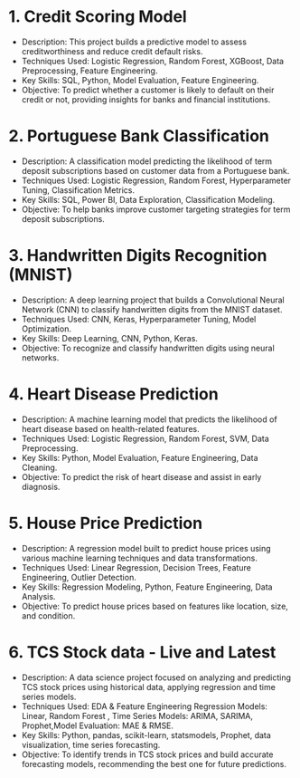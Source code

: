 # 1. Credit Scoring Model
* Description: This project builds a predictive model to assess creditworthiness and reduce credit default risks.
* Techniques Used: Logistic Regression, Random Forest, XGBoost, Data Preprocessing, Feature Engineering.
* Key Skills: SQL, Python, Model Evaluation, Feature Engineering.
* Objective: To predict whether a customer is likely to default on their credit or not, providing insights for banks and financial institutions.
# 2. Portuguese Bank Classification
* Description: A classification model predicting the likelihood of term deposit subscriptions based on customer data from a Portuguese bank.
* Techniques Used: Logistic Regression, Random Forest, Hyperparameter Tuning, Classification Metrics.
* Key Skills: SQL, Power BI, Data Exploration, Classification Modeling.
* Objective: To help banks improve customer targeting strategies for term deposit subscriptions.
# 3. Handwritten Digits Recognition (MNIST)
* Description: A deep learning project that builds a Convolutional Neural Network (CNN) to classify handwritten digits from the MNIST dataset.
* Techniques Used: CNN, Keras, Hyperparameter Tuning, Model Optimization.
* Key Skills: Deep Learning, CNN, Python, Keras.
* Objective: To recognize and classify handwritten digits using neural networks.
# 4. Heart Disease Prediction
* Description: A machine learning model that predicts the likelihood of heart disease based on health-related features.
* Techniques Used: Logistic Regression, Random Forest, SVM, Data Preprocessing.
* Key Skills: Python, Model Evaluation, Feature Engineering, Data Cleaning.
* Objective: To predict the risk of heart disease and assist in early diagnosis.
# 5. House Price Prediction
* Description: A regression model built to predict house prices using various machine learning techniques and data transformations.
* Techniques Used: Linear Regression, Decision Trees, Feature Engineering, Outlier Detection.
* Key Skills: Regression Modeling, Python, Feature Engineering, Data Analysis.
* Objective: To predict house prices based on features like location, size, and condition.
# 6. TCS Stock data - Live and Latest
* Description: A data science project focused on analyzing and predicting TCS stock prices using historical data, applying regression and time series models.
* Techniques Used: EDA & Feature Engineering Regression Models: Linear, Random Forest , Time Series Models: ARIMA, SARIMA, Prophet,Model Evaluation: MAE & RMSE.
* Key Skills: Python, pandas, scikit-learn, statsmodels, Prophet, data visualization, time series forecasting.
* Objective: To identify trends in TCS stock prices and build accurate forecasting models, recommending the best one for future predictions.
